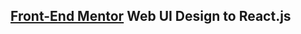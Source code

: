 ## [Front-End Mentor](https://www.frontendmentor.io/profile/GiannisJOHN) Web UI Design to React.js


